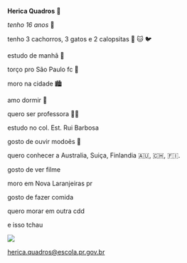 **Herica Quadros**
🍒

_tenho 16 anos_ 🎈

tenho 3 cachorros, 3 gatos e 2 calopsitas 🐶 🐱 🐦

estudo de manhã 🌇

torço pro São Paulo fc 🥇

moro na cidade 🏙️

amo dormir 🛌

quero ser professora 🧑‍🏫

estudo no col. Est. Rui Barbosa

gosto de ouvir modoẽs 🎸

quero conhecer a Australia, Suiça, Finlandia 🇦🇺, 🇨🇭, 🇫🇮.

gosto de ver filme 

moro em Nova Laranjeiras pr

gosto de fazer comida

quero morar em outra cdd

e isso tchau

![](https://media1.tenor.com/m/8wkOxfXEizUAAAAC/bye-bye.gif)

herica.quadros@escola.pr.gov.br
